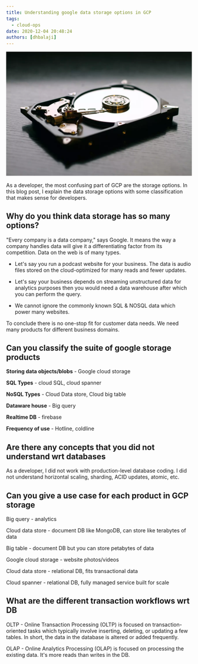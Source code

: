 ```yaml
---
title: Understanding google data storage options in GCP
tags:
  - cloud-ops
date: 2020-12-04 20:48:24
authors: [dhbalaji]
---
```


![google data storage](./assets/googledatastorage.webp)

As a developer, the most confusing part of GCP are the storage options. In this blog post, I explain the data storage options with some classification that makes sense for developers.

 
## Why do you think data storage has so many options?

"Every company is a data company," says Google. It means the way a company handles data will give it a differentiating factor from its competition. Data on the web is of many types.

- Let's say you run a podcast website for your business. The data is audio files stored on the cloud-optimized for many reads and fewer updates.

- Let's say your business depends on streaming unstructured data for analytics purposes then you would need a data warehouse after which you can perform the query.

- We cannot ignore the commonly known SQL & NOSQL data which power many websites.

To conclude there is no one-stop fit for customer data needs. We need many products for different business domains.

## Can you classify the suite of google storage products

**Storing data objects/blobs** - Google cloud storage

**SQL Types** - cloud SQL, cloud spanner

**NoSQL Types** - Cloud Data store, Cloud big table

**Dataware house** - Big query

**Realtime DB** - firebase

**Frequency of use** - Hotline, coldline

## Are there any concepts that you did not understand wrt databases

As a developer, I did not work with production-level database coding. I did not understand horizontal scaling, sharding, ACID updates, atomic, etc.

## Can you give a use case for each product in GCP storage

Big query - analytics

Cloud data store - document DB like MongoDB, can store like terabytes of data

Big table - document DB but you can store petabytes of data

Google cloud storage - website photos/videos

Cloud data store - relational DB, fits transactional data

Cloud spanner - relational DB, fully managed service built for scale

## What are the different transaction workflows wrt DB

OLTP - Online Transaction Processing (OLTP) is focused on transaction-oriented tasks which typically involve inserting, deleting, or updating a few tables. In short, the data in the database is altered or added frequently.

OLAP - Online Analytics Processing (OLAP) is focused on processing the existing data. It's more reads than writes in the DB.




